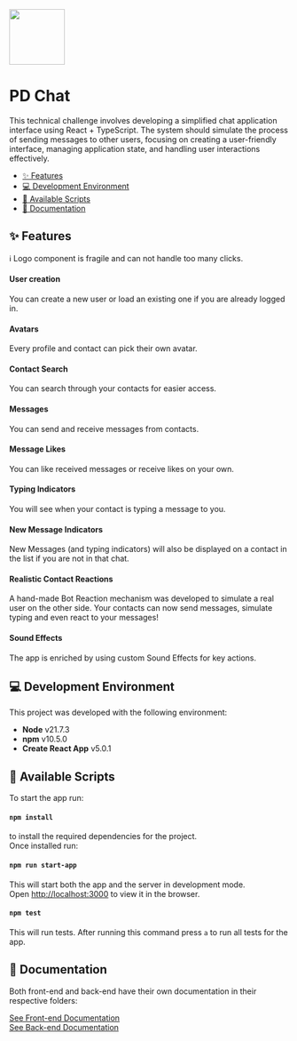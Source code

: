 <img src="https://i.ibb.co/1zDMMx8/Screenshot-2024-06-30-at-13-09-53.png" width="100px" />

# PD Chat

This technical challenge involves developing a simplified chat application interface using React + TypeScript. The system should simulate the process of sending messages to other users, focusing on creating a user-friendly interface, managing application state, and handling user interactions effectively.

- [✨ Features](#-features)
- [💻 Development Environment](#-development-environment)
- [📄 Available Scripts](#-available-scripts)
- [📜 Documentation](#-documentation)

## ✨ Features

ℹ️ Logo component is fragile and can not handle too many clicks.

#### User creation

You can create a new user or load an existing one if you are already logged in.

#### Avatars

Every profile and contact can pick their own avatar.

#### Contact Search

You can search through your contacts for easier access.

#### Messages

You can send and receive messages from contacts.

#### Message Likes

You can like received messages or receive likes on your own.

#### Typing Indicators

You will see when your contact is typing a message to you.

#### New Message Indicators

New Messages (and typing indicators) will also be displayed on a contact in the list if you are not in that chat.

#### Realistic Contact Reactions

A hand-made Bot Reaction mechanism was developed to simulate a real user on the other side. Your contacts can now send messages, simulate typing and even react to your messages!

#### Sound Effects

The app is enriched by using custom Sound Effects for key actions.

## 💻 Development Environment

This project was developed with the following environment:

- **Node** v21.7.3
- **npm** v10.5.0
- **Create React App** v5.0.1

## 📄 Available Scripts

To start the app run:

#### `npm install`

to install the required dependencies for the project.  
Once installed run:

#### `npm run start-app`

This will start both the app and the server in development mode.  
Open [http://localhost:3000](http://localhost:3000) to view it in the browser.

#### `npm test`

This will run tests. After running this command press `a` to run all tests for the app.

## 📜 Documentation

Both front-end and back-end have their own documentation in their respective folders:

[See Front-end Documentation](src/README.md)  
[See Back-end Documentation](server/README.md)
